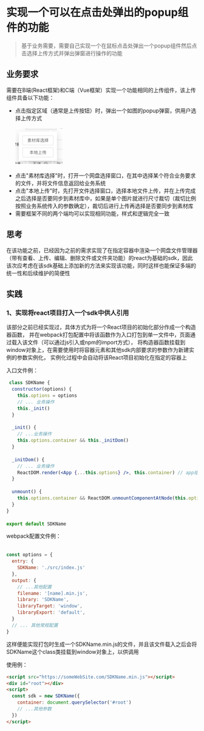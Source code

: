 # 实现一个可以在点击处弹出的popup组件的功能

> 基于业务需要，需要自己实现一个在鼠标点击处弹出一个popup组件然后点击选择上传方式并弹出弹窗进行操作的功能

## 业务要求

需要在B端(React框架)和C端（Vue框架）实现一个功能相同的上传组件，该上传组件具备以下功能：

- 点击指定区域（通常是上传按钮）时，弹出一个如图的popup弹窗，供用户选择上传方式
  <br/>   
  ![popup图](assets/images/popup.png)   
  <br/>
- 点击"素材库选择"时，打开一个网盘选择窗口，在其中选择某个符合业务要求的文件，并将文件信息返回给业务系统
- 点击"本地上传"时，先打开文件选择窗口，选择本地文件上传，并在上传完成之后选择是否要同步到素材库中，如果是单个图片就进行尺寸裁切（裁切比例按照业务系统传入的参数确定），裁切后进行上传再选择是否要同步到素材库
- 需要框架不同的两个端均可以实现相同功能，样式和逻辑完全一致

## 思考

在该功能之前，已经因为之前的需求实现了在指定容器中渲染一个网盘文件管理器（带有查看、上传、编辑、删除文件或文件夹功能）的react为基础的sdk，因此该次应考虑在该sdk基础上添加新的方法来实现该功能，同时这样也能保证多端的统一性和后续维护的简便性

## 实践

### 1、实现将react项目打入一个sdk中供人引用

该部分之前已经实现过，具体方式为将一个React项目的初始化部分作成一个构造器函数，
并在webpack打包配置中将该函数作为入口打包到单一文件中，页面通过载入该文件（可以通过js引入或npm的import方式），
将构造器函数挂载到window对象上，在需要使用时将容器元素和其他sdk内部要求的参数作为新建实例的参数实例化，
实例化过程中会自动将该React项目初始化在指定的容器上

入口文件例：

```jsx
 class SDKName {
  constructor(options) {
    this.options = options
    // ... 业务操作
    this._init()
  }
  
  _init() {
    // ...业务操作
    this.options.container && this._initDom()
  }

  _initDom() {
    // ... 业务操作
    ReactDOM.render(<App {...this.options} />, this.container) // app组件是React组件
  }
  
  unmount() {
    this.options.container && ReactDOM.unmountComponentAtNode(this.options.container)
  }
}

export default SDKName
```

webpack配置文件例：

```javascript

const options = {
  entry: {
    SDKName: './src/index.js'
  },
  output: {
    // ...其他配置
    filename: '[name].min.js',
    library: 'SDKName',
    libraryTarget: 'window',
    libraryExport: 'default',
  }
  // ... 其他常规配置
}

```
 
这样便能实现打包时生成一个SDKName.min.js的文件，并且该文件载入之后会将SDKName这个class类挂载到window对象上，以供调用

使用例：
```html
<script src="https://someWebSite.com/SDKName.min.js"></script>
<div id="root"></div>
<script>
  const sdk = new SDKName({
    container: document.querySelector('#root')
    // ...其他参数
  })
</script>
```

